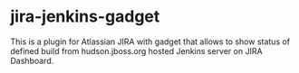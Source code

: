 jira-jenkins-gadget
===================

This is a plugin for Atlassian JIRA with gadget that allows to show status of defined build from hudson.jboss.org hosted Jenkins server on JIRA Dashboard.